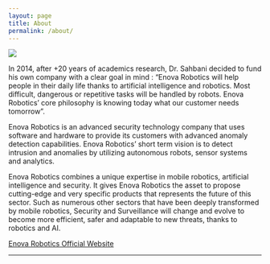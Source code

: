 ```yaml
---
layout: page
title: About
permalink: /about/
---
```

<img src="/EnovaRobotics-Projects-COVID19/assets/Media/logo.png">

In 2014, after +20 years of academics research, Dr. Sahbani decided to fund his own company with a clear goal in mind :
“Enova Robotics will help people in their daily life thanks to artificial intelligence and robotics. Most difficult, dangerous or repetitive tasks will be handled by robots. Enova Robotics’ core philosophy is knowing today what our customer needs tomorrow”.

Enova Robotics is an advanced security technology company that uses software and hardware to provide its customers with advanced anomaly detection capabilities. Enova Robotics’ short term vision is to detect intrusion and anomalies by utilizing autonomous robots, sensor systems and analytics.


Enova Robotics combines a unique expertise in mobile robotics, artificial intelligence and security. It gives Enova Robotics the asset to propose cutting-edge and very specific products that represents the future of this sector. Such as numerous other sectors that have been deeply transformed by mobile robotics, Security and Surveillance will change and evolve to become more efficient, safer and adaptable to new threats, thanks to robotics and AI.


[Enova Robotics Official Website](https://enovarobotics.eu/)


<hr />
